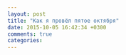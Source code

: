 ```yaml
---
layout: post
title: "Как я провёл пятое октября"
date: 2015-10-05 16:42:34 +0300
comments: true
categories: 
---
```


